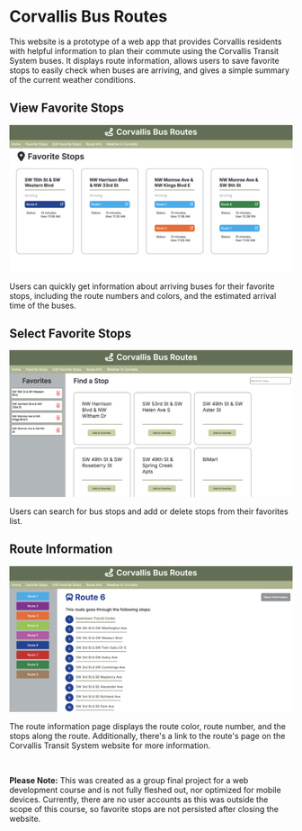 # Corvallis Bus Routes

This website is a prototype of a web app that provides Corvallis residents with helpful information to plan their commute using the Corvallis Transit System buses. It displays route information, allows users to save favorite stops to easily check when buses are arriving, and gives a simple summary of the current weather conditions.

## View Favorite Stops

![Screenshot of favorite stops page, displaying information about arriving buses for several stops.](public/favorite_stops.png)

Users can quickly get information about arriving buses for their favorite stops, including the route numbers and colors, and the estimated arrival time of the buses.

## Select Favorite Stops

![Screenshot of edit favorite stops page, displaying the possible bus stops and currently saved favorite stops.](public/edit_stops.png)

Users can search for bus stops and add or delete stops from their favorites list. 

## Route Information

![Screenshot of route information page, displaying the route color, route number, and the sequence of stops along the route.](public/route_info.png)

The route information page displays the route color, route number, and the stops along the route. Additionally, there's a link to the route's page on the Corvallis Transit System website for more information.

<br>

**Please Note:**
This was created as a group final project for a web development course and is not fully fleshed out, nor optimized for mobile devices. Currently, there are no user accounts as this was outside the scope of this course, so favorite stops are not persisted after closing the website.